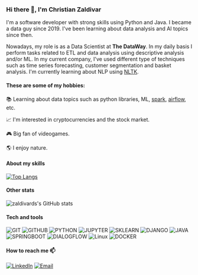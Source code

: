 ### Hi there 👋, I'm Christian Zaldivar

<!--
**zaldivards/zaldivards** is a ✨ _special_ ✨ repository because its `README.md` (this file) appears on your GitHub profile.

Here are some ideas to get you started:

- 🔭 I’m currently working on ...
- 🌱 I’m currently learning ...
- 👯 I’m looking to collaborate on ...
- 🤔 I’m looking for help with ...
- 💬 Ask me about ...
- 📫 How to reach me: ...
- 😄 Pronouns: ...
- ⚡ Fun fact: ...
-->
I'm a software developer with strong skills using Python and Java. I became a data guy since 2019. I've been learning about data analysis and AI topics since then.

Nowadays, my role is as a Data Scientist at **The DataWay**. In my daily basis I perform tasks related to ETL and data analysis using descriptive analysis and/or ML. In my current company, I've used different type of techniques such as time series forecasting, customer segmentation and basket analysis. I'm currently learning about NLP using [NLTK](https://www.nltk.org/).

#### These are some of my hobbies:

:books: Learning about data topics such as python libraries, ML, [spark](https://spark.apache.org/), [airflow](https://airflow.apache.org/), etc. 

:chart_with_upwards_trend: I'm interested in cryptocurrencies and the stock market.

:video_game: Big fan of videogames.

:earth_americas: I enjoy nature.

#### About my skills
[![Top Langs](https://github-readme-stats.vercel.app/api/top-langs/?username=zaldivards&layout=compact&card_width=450)](https://github.com/anuraghazra/github-readme-stats)

#### Other stats
![zaldivards's GitHub stats](https://github-readme-stats.vercel.app/api?username=zaldivards&unhide=contribs,prs&theme=buefy&show_icons=true) 

#### Tech and tools
![GIT](http://img.shields.io/badge/-Git-f76d50?style=flat&logo=git&logoColor=white)
![GITHUB](http://img.shields.io/badge/-Github-ffffff?style=flat&logo=github&logoColor=black)
![PYTHON](http://img.shields.io/badge/-Python-2c70a8?style=flat&logo=python&logoColor=white)
![JUPYTER](https://img.shields.io/badge/-Jupyter-f9881e?style=flat&logo=Jupyter&logoColor=white)
![SKLEARN](https://img.shields.io/badge/-scikitlearn-f9881e?style=flat&logo=scikitlearn&logoColor=white)
![DJANGO](https://img.shields.io/badge/-Django-1e5428?style=flat&logo=Django&logoColor=white)
![JAVA](https://img.shields.io/badge/-Java-da4716?style=flat&logo=java&logoColor=white)
![SPRINGBOOT](https://img.shields.io/badge/-Spring%20Boot-51b34f?style=flat&logo=Spring%20Boot&logoColor=white)
![DIALOGFLOW](https://img.shields.io/badge/-Dialogflow-f08844?style=flat&logo=Dialogflow&logoColor=white)
![Linux](http://img.shields.io/badge/-Linux-ffffff?style=flat&logo=linux&logoColor=black)
![DOCKER](https://img.shields.io/badge/-Docker-55c0d4?style=flat&logo=Docker&logoColor=white)

#### How to reach me 📫
<a href="https://www.linkedin.com/in/christian-zaldivar-4a375411b" target="_blank"><img alt="LinkedIn" src="https://img.shields.io/badge/-Linkedin-427ebb?logo=linkedin&logoColor=white"></a>  <a href="mailto:herrerachristian1897@gmail.com" target="_blank"><img alt="Email" src="https://img.shields.io/badge/-Email-fb5216?logo=gmail&logoColor=white"></a>
